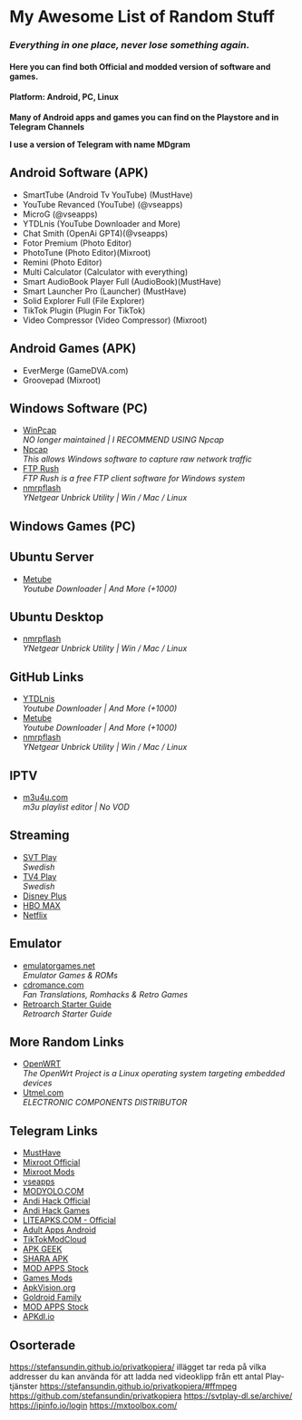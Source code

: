 # My Awesome List of Random Stuff ##

### *Everything in one place, never lose something again*.

#### Here you can find both Official and modded version of software and games.

#### Platform: Android, PC, Linux

**Many of Android apps and games you can find on the Playstore and in Telegram Channels**

**I use a version of Telegram with name MDgram**
  
## Android Software (APK)
- SmartTube (Android Tv YouTube) (MustHave)
- YouTube Revanced (YouTube) (@vseapps)
- MicroG (@vseapps)
- YTDLnis (YouTube Downloader and More)
- Chat Smith (OpenAi GPT4)(@vseapps)
- Fotor Premium (Photo Editor)
- PhotoTune (Photo Editor)(Mixroot)
- Remini (Photo Editor)
- Multi Calculator (Calculator with everything)
- Smart AudioBook Player Full (AudioBook)(MustHave)
- Smart Launcher Pro (Launcher) (MustHave)
- Solid Explorer Full (File Explorer)
- TikTok Plugin (Plugin For TikTok)
- Video Compressor (Video Compressor) (Mixroot)

## Android Games (APK)
- EverMerge (GameDVA.com)
- Groovepad (Mixroot)

## Windows Software (PC)
- [WinPcap](https://www.winpcap.org/) <br>
   *NO longer maintained | I RECOMMEND USING Npcap*
- [Npcap](https://npcap.com/) <br>
   *This allows Windows software to capture raw network traffic*
- [FTP Rush](https://www.wftpserver.com/) <br>
   *FTP Rush is a free FTP client software for Windows system*
- [nmrpflash](https://github.com/jclehner/nmrpflash) <br>
   *YNetgear Unbrick Utility | Win / Mac / Linux*
  
## Windows Games (PC)

## Ubuntu Server 
- [Metube](https://github.com/alexta69/metube) <br>
   *Youtube Downloader | And More (+1000)*

## Ubuntu Desktop
- [nmrpflash](https://github.com/jclehner/nmrpflash) <br>
   *YNetgear Unbrick Utility | Win / Mac / Linux*
  
## GitHub Links 
- [YTDLnis](https://github.com/deniscerri/ytdlnis) <br>
  *Youtube Downloader | And More (+1000)*
- [Metube](https://github.com/alexta69/metube) <br>
   *Youtube Downloader | And More (+1000)*
- [nmrpflash](https://github.com/jclehner/nmrpflash) <br>
   *YNetgear Unbrick Utility | Win / Mac / Linux*
  
## IPTV 
- [m3u4u.com](https://m3u4u.com/) <br>
   *m3u playlist editor | No VOD*

## Streaming
- [SVT Play](https://www.svtplay.se) <br>
   *Swedish*
- [TV4 Play](https://www.tv4play.se) <br>
   *Swedish*
- [Disney Plus](https://www.disneyplus.com)
- [HBO MAX](https://www.hbomax.com)
- [Netflix](https://www.netflix.com)
  

## Emulator
- [emulatorgames.net](https://www.emulatorgames.net/) <br>
   *Emulator Games & ROMs*
- [cdromance.com](https://cdromance.com/) <br>
   *Fan Translations, Romhacks & Retro Games*
- [Retroarch Starter Guide](https://retrogamecorps.com/2022/02/28/retroarch-starter-guide/) <br>
   *Retroarch Starter Guide*
  
## More Random Links
- [OpenWRT](https://openwrt.org/) <br>
   *The OpenWrt Project is a Linux operating system targeting embedded devices*
- [Utmel.com](https://www.utmel.com/) <br>
  *ELECTRONIC COMPONENTS DISTRIBUTOR*

## Telegram Links
- [MustHave](https://t.me/Alexey070315)
- [Mixroot Official](https://t.me/mixroot_Official)
- [Mixroot Mods](https://t.me/Mixrootmods)
- [vseapps](https://t.me/vseapps)
- [MODYOLO.COM](https://t.me/modyolo_official)
- [Andi Hack Official](https://t.me/andihack_mods)
- [Andi Hack Games](https://t.me/Android_hacked_games)
- [LITEAPKS.COM - Official](https://t.me/liteapks)
- [Adult Apps Android](https://t.me/Adult_Apps_Android_Hacked_Games)
- [TikTokModCloud](https://t.me/TikTokModCloud)
- [APK GEEK](https://t.me/ApkGeek)
- [SHARA APK](https://t.me/SharaAPK)
- [MOD APPS Stock](https://t.me/MOD_APPS_Stock)
- [Games Mods](https://t.me/All_GamesMods)
- [ApkVision.org](https://t.me/apkvision)
- [Goldroid Family](https://t.me/apkmodyfamily)
- [MOD APPS Stock](https://t.me/MOD_APPS_Stock)
- [APKdl.io](https://t.me/apkdl_mod_io)

## Osorterade
https://stefansundin.github.io/privatkopiera/
illägget tar reda på vilka addresser du kan använda för att ladda ned videoklipp från ett antal Play-tjänster
https://stefansundin.github.io/privatkopiera/#ffmpeg
https://github.com/stefansundin/privatkopiera
https://svtplay-dl.se/archive/
https://ipinfo.io/login
https://mxtoolbox.com/







